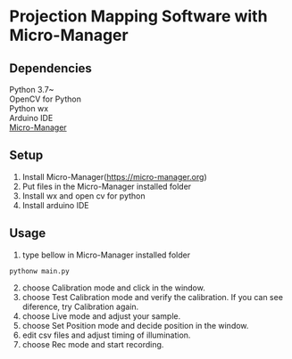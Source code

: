 # Projection Mapping Software with Micro-Manager

## Dependencies
Python 3.7~<br>
OpenCV for Python<br>
Python wx<br>
Arduino IDE<br>
[Micro-Manager](https://micro-manager.org)<br>

## Setup
1. Install Micro-Manager(https://micro-manager.org)
2. Put files in the Micro-Manager installed folder 
3. Install wx and open cv for python
4. Install arduino IDE

## Usage
1. type bellow in Micro-Manager installed folder
```
pythonw main.py
```
2. choose Calibration mode and click in the window.
3. choose Test Calibration mode and verify the calibration. If you can see diference, try Calibration again.
4. choose Live mode and adjust your sample.
5. choose Set Position mode and decide position in the window.
6. edit csv files and adjust timing of illumination.
7. choose Rec mode and start recording.
